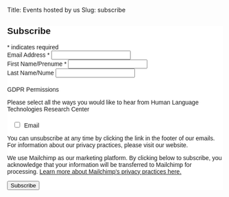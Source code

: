 ﻿Title: Events hosted by us 
Slug: subscribe

<!-- Begin Mailchimp Signup Form -->
<link href="//cdn-images.mailchimp.com/embedcode/classic-10_7.css" rel="stylesheet" type="text/css">
<style type="text/css">
  #mc_embed_signup{background:#fff; clear:left; font:14px Helvetica,Arial,sans-serif; }
  /* Add your own Mailchimp form style overrides in your site stylesheet or in this style block.
     We recommend moving this block and the preceding CSS link to the HEAD of your HTML file. */
</style>
<style type="text/css">
  #mc-embedded-subscribe-form input[type=checkbox]{display: inline; width: auto;margin-right: 10px;}
  #mergeRow-gdpr {margin-top: 20px;}
  #mergeRow-gdpr fieldset label {font-weight: normal;}
  #mc-embedded-subscribe-form .mc_fieldset{border:none;min-height: 0px;padding-bottom:0px;}
</style>
<div id="mc_embed_signup">
<form action="https://unibuc.us14.list-manage.com/subscribe/post?u=680c89ee70e7428bd43a31b24&amp;id=ee25747735" method="post" id="mc-embedded-subscribe-form" name="mc-embedded-subscribe-form" class="validate" target="_blank" novalidate>
    <div id="mc_embed_signup_scroll">
  <h2>Subscribe</h2>
<div class="indicates-required"><span class="asterisk">*</span> indicates required</div>
<div class="mc-field-group">
  <label for="mce-EMAIL">Email Address  <span class="asterisk">*</span>
</label>
  <input type="email" value="" name="EMAIL" class="required email" id="mce-EMAIL">
</div>
<div class="mc-field-group">
  <label for="mce-FNAME">First Name/Prenume  <span class="asterisk">*</span>
</label>
  <input type="text" value="" name="FNAME" class="required" id="mce-FNAME">
</div>
<div class="mc-field-group">
  <label for="mce-LNAME">Last Name/Nume </label>
  <input type="text" value="" name="LNAME" class="" id="mce-LNAME">
</div>
<div id="mergeRow-gdpr" class="mergeRow gdpr-mergeRow content__gdprBlock mc-field-group">
    <div class="content__gdpr">
        <label>GDPR Permissions</label>
        <p>Please select all the ways you would like to hear from Human Language Technologies Research Center</p>
        <fieldset class="mc_fieldset gdprRequired mc-field-group" name="interestgroup_field">
    <label class="checkbox subfield" for="gdpr_24686"><input type="checkbox" id="gdpr_24686" name="gdpr[24686]" value="Y" class="av-checkbox "><span>Email</span> </label>
        </fieldset>
        <p>You can unsubscribe at any time by clicking the link in the footer of our emails. For information about our privacy practices, please visit our website.</p>
    </div>
    <div class="content__gdprLegal">
        <p>We use Mailchimp as our marketing platform. By clicking below to subscribe, you acknowledge that your information will be transferred to Mailchimp for processing. <a href="https://mailchimp.com/legal/" target="_blank">Learn more about Mailchimp's privacy practices here.</a></p>
    </div>
</div>
  <div id="mce-responses" class="clear">
    <div class="response" id="mce-error-response" style="display:none"></div>
    <div class="response" id="mce-success-response" style="display:none"></div>
  </div>    <!-- real people should not fill this in and expect good things - do not remove this or risk form bot signups-->
    <div style="position: absolute; left: -5000px;" aria-hidden="true"><input type="text" name="b_680c89ee70e7428bd43a31b24_ee25747735" tabindex="-1" value=""></div>
    <div class="clear"><input type="submit" value="Subscribe" name="subscribe" id="mc-embedded-subscribe" class="button"></div>
    </div>
</form>
</div>
<script type='text/javascript' src='//s3.amazonaws.com/downloads.mailchimp.com/js/mc-validate.js'></script><script type='text/javascript'>(function($) {window.fnames = new Array(); window.ftypes = new Array();fnames[0]='EMAIL';ftypes[0]='email';fnames[1]='FNAME';ftypes[1]='text';fnames[2]='LNAME';ftypes[2]='text'; /*
 * Translated default messages for the $ validation plugin.
 * Locale: RO
 */
$.extend($.validator.messages, {
  required: "Acest câmp este obligatoriu.",
  remote: "Te rugăm să completezi acest câmp.",
  email: "Te rugăm să introduci o adresă de email validă",
  url: "Te rugăm sa introduci o adresă URL validă.",
  date: "Te rugăm să introduci o dată corectă.",
  dateISO: "Te rugăm să introduci o dată (ISO) corectă.",
  number: "Te rugăm să introduci un număr întreg valid.",
  digits: "Te rugăm să introduci doar cifre.",
  creditcard: "Te rugăm să introduci un numar de carte de credit valid.",
  equalTo: "Te rugăm să reintroduci valoarea.",
  accept: "Te rugăm să introduci o valoare cu o extensie validă.",
  maxlength: $.validator.format("Te rugăm să nu introduci mai mult de {0} caractere."),
  minlength: $.validator.format("Te rugăm să introduci cel puțin {0} caractere."),
  rangelength: $.validator.format("Te rugăm să introduci o valoare între {0} și {1} caractere."),
  range: $.validator.format("Te rugăm să introduci o valoare între {0} și {1}."),
  max: $.validator.format("Te rugăm să introduci o valoare egal sau mai mică decât {0}."),
  min: $.validator.format("Te rugăm să introduci o valoare egal sau mai mare decât {0}.")
});}(jQuery));var $mcj = jQuery.noConflict(true);</script>
<!--End mc_embed_signup-->